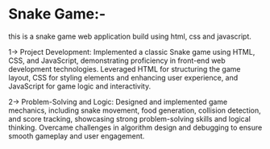 # Snake Game:-
this is a snake game web application build using html, css and javascript.

1-> Project Development: 
          Implemented a classic Snake game using HTML, CSS, and JavaScript, demonstrating proficiency in front-end web development technologies. Leveraged HTML for structuring the game layout, CSS for styling elements and enhancing user experience, and JavaScript for game logic and interactivity.
          
2-> Problem-Solving and Logic:
          Designed and implemented game mechanics, including snake movement, food generation, collision detection, and score tracking, showcasing strong problem-solving skills and logical thinking. Overcame challenges in algorithm design and debugging to ensure smooth gameplay and user engagement.
